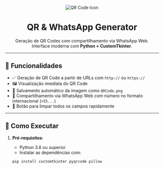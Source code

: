 <p align="center">
  <img src="https://img.icons8.com/fluency/96/qr-code.png" alt="QR Code Icon" />
</p>

<h1 align="center">QR & WhatsApp Generator</h1>

<p align="center">
  Geração de QR Codes com compartilhamento via WhatsApp Web.<br>
  Interface moderna com <strong>Python + CustomTkinter</strong>.
</p>

---

## 🔧 Funcionalidades

- ✅ Geração de QR Code a partir de URLs com `http://` ou `https://`
- 🖼️ Visualização imediata do QR Code
- 💾 Salvamento automático da imagem como `QRCode.png`
- 📲 Compartilhamento via WhatsApp Web com número no formato internacional (`+55...`)
- 🧹 Botão para limpar todos os campos rapidamente

---

## 🚀 Como Executar

1. **Pré-requisitos**:
   - Python 3.8 ou superior
   - Instalar as dependências com:

   ```bash
   pip install customtkinter pyqrcode pillow
